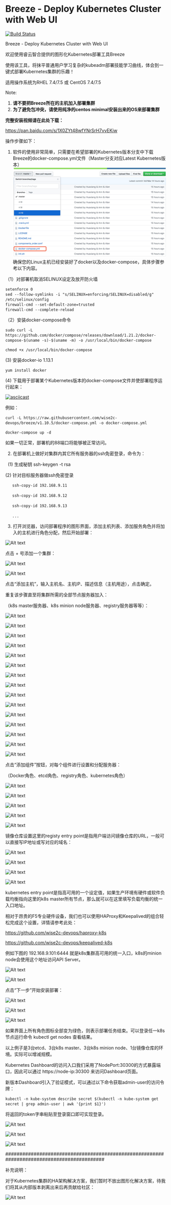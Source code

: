# Breeze - Deploy Kubernetes Cluster with Web UI
[![Build Status](https://travis-ci.org/wise2c-devops/breeze.svg?branch=v1.10)](https://travis-ci.org/wise2c-devops/breeze)

Breeze - Deploy Kubernetes Cluster with Web UI

欢迎使用睿云智合提供的图形化Kubernetes部署工具Breeze

使用该工具，将抹平普通用户学习复杂的kubeadm部署技能学习曲线，体会到一键式部署Kubernetes集群的乐趣！

适用操作系统为RHEL 7.4/7.5 或 CentOS 7.4/7.5

Note:
1. **请不要把Breeze所在的主机加入部署集群**
2. **为了避免包冲突，请使用纯净的centos minimal安装出来的OS来部署集群**

**完整安装视频请在此处下载：**

https://pan.baidu.com/s/1X0ZYt48wfYNrSrH7vvEKiw

操作步骤如下：

1. 软件的使用非常简单，只需要在希望部署的Kubernetes版本分支中下载Breeze的docker-compose.yml文件（Master分支对应Latest Kubernetes版本）
![Alt](./manual/KubernetesDeployUI-037.png)
确保您的Linux主机已经安装好了docker以及docker-compose，具体步骤参考以下内容。

（1）对部署机取消SELINUX设定及放开防火墙

```
setenforce 0
sed --follow-symlinks -i "s/SELINUX=enforcing/SELINUX=disabled/g" /etc/selinux/config
firewall-cmd --set-default-zone=trusted
firewall-cmd --complete-reload
```

（2）安装docker-compose命令

```
sudo curl -L https://github.com/docker/compose/releases/download/1.21.2/docker-compose-$(uname -s)-$(uname -m) -o /usr/local/bin/docker-compose
```

```
chmod +x /usr/local/bin/docker-compose
```

(3) 安装docker-io 1.13.1

```
yum install docker
```

(4) 下载用于部署某个Kubernetes版本的docker-compose文件并使部署程序运行起来：

[![asciicast](https://asciinema.org/a/vFYiMG3ptzdYPkS68rcuj4AKK.png)](https://asciinema.org/a/vFYiMG3ptzdYPkS68rcuj4AKK)

例如：

```
curl -L https://raw.githubusercontent.com/wise2c-devops/breeze/v1.10.5/docker-compose.yml -o docker-compose.yml
```

```
docker-compose up -d
```

如果一切正常，部署机的88端口将能够被正常访问。

2. 在部署机上做好对集群内其它所有服务器的ssh免密登录，命令为：

   (1) 生成秘钥 ssh-keygen -t rsa
   
   (2) 针对目标服务器做ssh免密登录
   
       ssh-copy-id 192.168.9.11
       
       ssh-copy-id 192.168.9.12
       
       ssh-copy-id 192.168.9.13
       
       ...

3. 打开浏览器，访问部署程序的图形界面，添加主机列表、添加服务角色并将加入的主机进行角色分配，然后开始部署：

![Alt text](https://github.com/wise2c-devops/playbook/raw/master/manual/KubernetesDeployUI-001.png)

点击 + 号添加一个集群：

![Alt text](https://github.com/wise2c-devops/playbook/raw/master/manual/KubernetesDeployUI-002.png)

![Alt text](https://github.com/wise2c-devops/playbook/raw/master/manual/KubernetesDeployUI-003.png)

点击“添加主机”，输入主机名、主机IP、描述信息（主机用途），点击确定。

重复该步骤直至将集群所需的全部节点服务器加入：

（k8s master服务器、k8s minion node服务器、registry服务器等等）：

![Alt text](https://github.com/wise2c-devops/playbook/raw/master/manual/KubernetesDeployUI-004.png)

![Alt text](https://github.com/wise2c-devops/playbook/raw/master/manual/KubernetesDeployUI-005.png)

![Alt text](https://github.com/wise2c-devops/playbook/raw/master/manual/KubernetesDeployUI-006.png)

![Alt text](https://github.com/wise2c-devops/playbook/raw/master/manual/KubernetesDeployUI-007.png)

![Alt text](https://github.com/wise2c-devops/playbook/raw/master/manual/KubernetesDeployUI-008.png)

![Alt text](https://github.com/wise2c-devops/playbook/raw/master/manual/KubernetesDeployUI-009.png)

![Alt text](https://github.com/wise2c-devops/playbook/raw/master/manual/KubernetesDeployUI-010.png)

![Alt text](https://github.com/wise2c-devops/playbook/raw/master/manual/KubernetesDeployUI-011.png)

![Alt text](https://github.com/wise2c-devops/playbook/raw/master/manual/KubernetesDeployUI-012.png)

![Alt text](https://github.com/wise2c-devops/playbook/raw/master/manual/KubernetesDeployUI-013.png)

![Alt text](https://github.com/wise2c-devops/playbook/raw/master/manual/KubernetesDeployUI-014.png)

![Alt text](https://github.com/wise2c-devops/playbook/raw/master/manual/KubernetesDeployUI-015.png)

![Alt text](https://github.com/wise2c-devops/playbook/raw/master/manual/KubernetesDeployUI-016.png)

![Alt text](https://github.com/wise2c-devops/playbook/raw/master/manual/KubernetesDeployUI-017.png)

![Alt text](https://github.com/wise2c-devops/playbook/raw/master/manual/KubernetesDeployUI-018.png)

点击“添加组件”按钮，对每个组件进行设置和分配服务器：

（Docker角色、etcd角色、registry角色、kubernetes角色）

![Alt text](https://github.com/wise2c-devops/playbook/raw/master/manual/KubernetesDeployUI-019.png)

![Alt text](https://github.com/wise2c-devops/playbook/raw/master/manual/KubernetesDeployUI-020.png)

![Alt text](https://github.com/wise2c-devops/playbook/raw/master/manual/KubernetesDeployUI-021.png)

![Alt text](https://github.com/wise2c-devops/playbook/raw/master/manual/KubernetesDeployUI-022.png)

![Alt text](https://github.com/wise2c-devops/playbook/raw/master/manual/KubernetesDeployUI-023.png)

镜像仓库设置这里的registy entry point是指用户端访问镜像仓库的URL，一般可以直接写IP地址或写对应的域名：

![Alt text](https://github.com/wise2c-devops/playbook/raw/master/manual/KubernetesDeployUI-024.png)

![Alt text](https://github.com/wise2c-devops/playbook/raw/master/manual/KubernetesDeployUI-025.png)

![Alt text](https://github.com/wise2c-devops/playbook/raw/master/manual/KubernetesDeployUI-026.png)

![Alt text](https://github.com/wise2c-devops/playbook/raw/master/manual/KubernetesDeployUI-027.png)

kubernetes entry point是指高可用的一个设定值，如果生产环境有硬件或软件负载均衡指向这里的k8s master所有节点，那么就可以在这里填写负载均衡的统一入口地址。

相对于昂贵的F5专业硬件设备，我们也可以使用HAProxy和Keepalived的组合轻松完成这个设置，详情请参考此处：

https://github.com/wise2c-devops/haproxy-k8s

https://github.com/wise2c-devops/keepalived-k8s

例如下图的 192.168.9.101:6444 就是k8s集群高可用的统一入口，k8s的minion node会使用这个地址访问API Server。

![Alt text](https://github.com/wise2c-devops/playbook/raw/master/manual/KubernetesDeployUI-028.png)

![Alt text](https://github.com/wise2c-devops/playbook/raw/master/manual/KubernetesDeployUI-029.png)

点击“下一步”开始安装部署：

![Alt text](https://github.com/wise2c-devops/playbook/raw/master/manual/KubernetesDeployUI-030.png)

![Alt text](https://github.com/wise2c-devops/playbook/raw/master/manual/KubernetesDeployUI-031.png)

![Alt text](https://github.com/wise2c-devops/playbook/raw/master/manual/KubernetesDeployUI-032.png)

如果界面上所有角色图标全部变为绿色，则表示部署任务结束。可以登录任一k8s节点运行命令 kubectl get nodes 查看结果。

以上例子是3台etcd、3台k8s master、3台k8s minion node、1台镜像仓库的环境。实际可以增减规模。

Kubernetes Dashboard的访问入口我们采用了NodePort:30300的方式暴露端口，因此可以通过 https://node-ip:30300 来访问Dashboard页面。

新版本Dashboard引入了验证模式，可以通过以下命令获取admin-user的访问令牌：

```
kubectl -n kube-system describe secret $(kubectl -n kube-system get secret | grep admin-user | awk '{print $1}')
```

将返回的token字串粘贴至登录窗口即可实现登录。

![Alt text](https://github.com/wise2c-devops/playbook/raw/master/manual/KubernetesDeployUI-034.png)

![Alt text](https://github.com/wise2c-devops/playbook/raw/master/manual/KubernetesDeployUI-035.png)

![Alt text](https://github.com/wise2c-devops/playbook/raw/master/manual/KubernetesDeployUI-036.png)


###########################################################################################

补充说明：

对于Kubernetes集群的HA架构解决方案，我们暂时不放出图形化解决方案，待我们将其从内部版本剥离出来后再贡献给社区：

![Alt text](https://github.com/wise2c-devops/playbook/raw/master/manual/KubernetesDeployUI-033.png)
